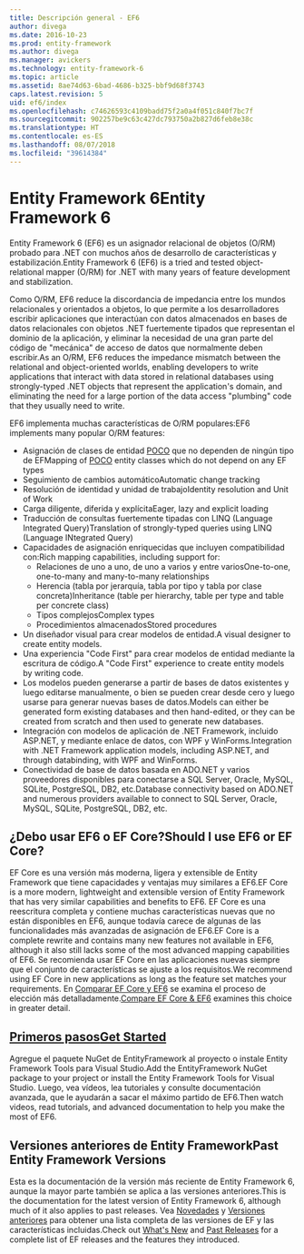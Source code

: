 ```yaml
---
title: Descripción general - EF6
author: divega
ms.date: 2016-10-23
ms.prod: entity-framework
ms.author: divega
ms.manager: avickers
ms.technology: entity-framework-6
ms.topic: article
ms.assetid: 8ae74d63-6bad-4686-b325-bbf9d68f3743
caps.latest.revision: 5
uid: ef6/index
ms.openlocfilehash: c74626593c4109badd75f2a0a4f051c840f7bc7f
ms.sourcegitcommit: 902257be9c63c427dc793750a2b827d6feb8e38c
ms.translationtype: HT
ms.contentlocale: es-ES
ms.lasthandoff: 08/07/2018
ms.locfileid: "39614384"
---
```

# <a name="entity-framework-6"></a><span data-ttu-id="a0296-102">Entity Framework 6</span><span class="sxs-lookup"><span data-stu-id="a0296-102">Entity Framework 6</span></span>
<span data-ttu-id="a0296-103">Entity Framework 6 (EF6) es un asignador relacional de objetos (O/RM) probado para .NET con muchos años de desarrollo de características y estabilización.</span><span class="sxs-lookup"><span data-stu-id="a0296-103">Entity Framework 6 (EF6) is a tried and tested object-relational mapper (O/RM) for .NET with many years of feature development and stabilization.</span></span>

<span data-ttu-id="a0296-104">Como O/RM, EF6 reduce la discordancia de impedancia entre los mundos relacionales y orientados a objetos, lo que permite a los desarrolladores escribir aplicaciones que interactúan con datos almacenados en bases de datos relacionales con objetos .NET fuertemente tipados que representan el dominio de la aplicación, y eliminar la necesidad de una gran parte del código de "mecánica" de acceso de datos que normalmente deben escribir.</span><span class="sxs-lookup"><span data-stu-id="a0296-104">As an O/RM, EF6 reduces the impedance mismatch between the relational and object-oriented worlds, enabling developers to write applications that interact with data stored in relational databases using strongly-typed .NET objects that represent the application's domain, and eliminating the need for a large portion of the data access "plumbing" code that they usually need to write.</span></span>

<span data-ttu-id="a0296-105">EF6 implementa muchas características de O/RM populares:</span><span class="sxs-lookup"><span data-stu-id="a0296-105">EF6 implements many popular O/RM features:</span></span>
- <span data-ttu-id="a0296-106">Asignación de clases de entidad [POCO](~/ef6/resources/glossary.md#poco) que no dependen de ningún tipo de EF</span><span class="sxs-lookup"><span data-stu-id="a0296-106">Mapping of [POCO](~/ef6/resources/glossary.md#poco) entity classes which do not depend on any EF types</span></span>
- <span data-ttu-id="a0296-107">Seguimiento de cambios automático</span><span class="sxs-lookup"><span data-stu-id="a0296-107">Automatic change tracking</span></span>
- <span data-ttu-id="a0296-108">Resolución de identidad y unidad de trabajo</span><span class="sxs-lookup"><span data-stu-id="a0296-108">Identity resolution and Unit of Work</span></span>
- <span data-ttu-id="a0296-109">Carga diligente, diferida y explícita</span><span class="sxs-lookup"><span data-stu-id="a0296-109">Eager, lazy and explicit loading</span></span>
- <span data-ttu-id="a0296-110">Traducción de consultas fuertemente tipadas con LINQ (Language Integrated Query)</span><span class="sxs-lookup"><span data-stu-id="a0296-110">Translation of strongly-typed queries using LINQ (Language INtegrated Query)</span></span>
- <span data-ttu-id="a0296-111">Capacidades de asignación enriquecidas que incluyen compatibilidad con:</span><span class="sxs-lookup"><span data-stu-id="a0296-111">Rich mapping capabilities, including support for:</span></span>
  - <span data-ttu-id="a0296-112">Relaciones de uno a uno, de uno a varios y entre varios</span><span class="sxs-lookup"><span data-stu-id="a0296-112">One-to-one, one-to-many and many-to-many relationships</span></span>
  - <span data-ttu-id="a0296-113">Herencia (tabla por jerarquía, tabla por tipo y tabla por clase concreta)</span><span class="sxs-lookup"><span data-stu-id="a0296-113">Inheritance (table per hierarchy, table per type and table per concrete class)</span></span>
  - <span data-ttu-id="a0296-114">Tipos complejos</span><span class="sxs-lookup"><span data-stu-id="a0296-114">Complex types</span></span>
  - <span data-ttu-id="a0296-115">Procedimientos almacenados</span><span class="sxs-lookup"><span data-stu-id="a0296-115">Stored procedures</span></span>
- <span data-ttu-id="a0296-116">Un diseñador visual para crear modelos de entidad.</span><span class="sxs-lookup"><span data-stu-id="a0296-116">A visual designer to create entity models.</span></span>
- <span data-ttu-id="a0296-117">Una experiencia "Code First" para crear modelos de entidad mediante la escritura de código.</span><span class="sxs-lookup"><span data-stu-id="a0296-117">A "Code First" experience to create entity models by writing code.</span></span>
- <span data-ttu-id="a0296-118">Los modelos pueden generarse a partir de bases de datos existentes y luego editarse manualmente, o bien se pueden crear desde cero y luego usarse para generar nuevas bases de datos.</span><span class="sxs-lookup"><span data-stu-id="a0296-118">Models can either be generated form existing databases and then hand-edited, or they can be created from scratch and then used to generate new databases.</span></span>
- <span data-ttu-id="a0296-119">Integración con modelos de aplicación de .NET Framework, incluido ASP.NET, y mediante enlace de datos, con WPF y WinForms.</span><span class="sxs-lookup"><span data-stu-id="a0296-119">Integration with .NET Framework application models, including ASP.NET, and through databinding, with WPF and WinForms.</span></span>
- <span data-ttu-id="a0296-120">Conectividad de base de datos basada en ADO.NET y varios proveedores disponibles para conectarse a SQL Server, Oracle, MySQL, SQLite, PostgreSQL, DB2, etc.</span><span class="sxs-lookup"><span data-stu-id="a0296-120">Database connectivity based on ADO.NET and numerous providers available to connect to SQL Server, Oracle, MySQL, SQLite, PostgreSQL, DB2, etc.</span></span>

## <a name="should-i-use-ef6-or-ef-core"></a><span data-ttu-id="a0296-121">¿Debo usar EF6 o EF Core?</span><span class="sxs-lookup"><span data-stu-id="a0296-121">Should I use EF6 or EF Core?</span></span>

<span data-ttu-id="a0296-122">EF Core es una versión más moderna, ligera y extensible de Entity Framework que tiene capacidades y ventajas muy similares a EF6.</span><span class="sxs-lookup"><span data-stu-id="a0296-122">EF Core is a more modern, lightweight and extensible version of Entity Framework that has very similar capabilities and benefits to EF6.</span></span>
<span data-ttu-id="a0296-123">EF Core es una reescritura completa y contiene muchas características nuevas que no están disponibles en EF6, aunque todavía carece de algunas de las funcionalidades más avanzadas de asignación de EF6.</span><span class="sxs-lookup"><span data-stu-id="a0296-123">EF Core is a complete rewrite and contains many new features not available in EF6, although it also still lacks some of the most advanced mapping capabilities of EF6.</span></span>
<span data-ttu-id="a0296-124">Se recomienda usar EF Core en las aplicaciones nuevas siempre que el conjunto de características se ajuste a los requisitos.</span><span class="sxs-lookup"><span data-stu-id="a0296-124">We recommend using EF Core in new applications as long as the feature set matches your requirements.</span></span>
<span data-ttu-id="a0296-125">En [Comparar EF Core y EF6](xref:efcore-and-ef6/index) se examina el proceso de elección más detalladamente.</span><span class="sxs-lookup"><span data-stu-id="a0296-125">[Compare EF Core & EF6](xref:efcore-and-ef6/index) examines this choice in greater detail.</span></span>

## <a name="get-startedef6get-startedmd"></a>[<span data-ttu-id="a0296-126">Primeros pasos</span><span class="sxs-lookup"><span data-stu-id="a0296-126">Get Started</span></span>](~/ef6/get-started.md)

<span data-ttu-id="a0296-127">Agregue el paquete NuGet de EntityFramework al proyecto o instale Entity Framework Tools para Visual Studio.</span><span class="sxs-lookup"><span data-stu-id="a0296-127">Add the EntityFramework NuGet package to your project or install the Entity Framework Tools for Visual Studio.</span></span> <span data-ttu-id="a0296-128">Luego, vea vídeos, lea tutoriales y consulte documentación avanzada, que le ayudarán a sacar el máximo partido de EF6.</span><span class="sxs-lookup"><span data-stu-id="a0296-128">Then watch videos, read tutorials, and advanced documentation to help you make the most of EF6.</span></span>

## <a name="past-entity-framework-versions"></a><span data-ttu-id="a0296-129">Versiones anteriores de Entity Framework</span><span class="sxs-lookup"><span data-stu-id="a0296-129">Past Entity Framework Versions</span></span>

<span data-ttu-id="a0296-130">Esta es la documentación de la versión más reciente de Entity Framework 6, aunque la mayor parte también se aplica a las versiones anteriores.</span><span class="sxs-lookup"><span data-stu-id="a0296-130">This is the documentation for the latest version of Entity Framework 6, although much of it also applies to past releases.</span></span>
<span data-ttu-id="a0296-131">Vea [Novedades](~/ef6/what-is-new/index.md) y [Versiones anteriores](~/ef6/what-is-new/past-releases.md) para obtener una lista completa de las versiones de EF y las características incluidas.</span><span class="sxs-lookup"><span data-stu-id="a0296-131">Check out [What's New](~/ef6/what-is-new/index.md) and [Past Releases](~/ef6/what-is-new/past-releases.md) for a complete list of EF releases and the features they introduced.</span></span>
